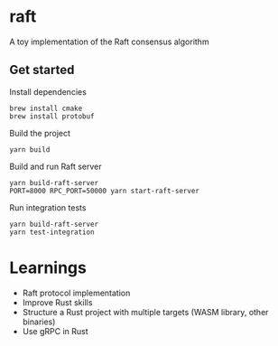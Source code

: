 # raft
A toy implementation of the Raft consensus algorithm

## Get started
Install dependencies
```
brew install cmake
brew install protobuf
```

Build the project
```
yarn build
```

Build and run Raft server
```
yarn build-raft-server
PORT=8000 RPC_PORT=50000 yarn start-raft-server
```

Run integration tests
```
yarn build-raft-server
yarn test-integration
```

# Learnings
- Raft protocol implementation
- Improve Rust skills
- Structure a Rust project with multiple targets (WASM library, other binaries)
- Use gRPC in Rust
